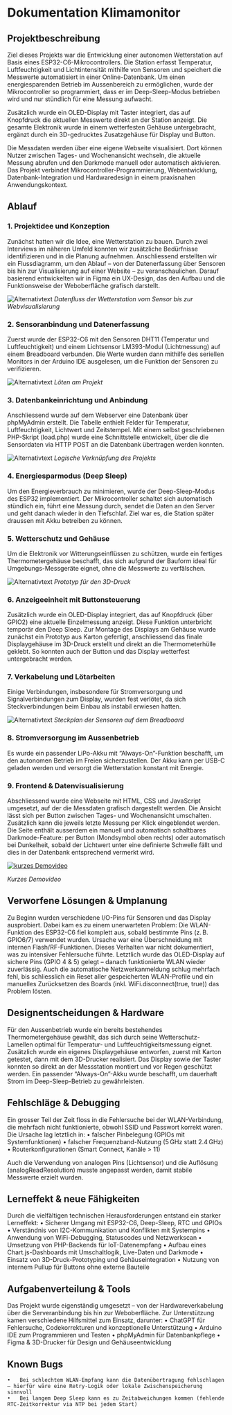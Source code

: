 # Dokumentation Klimamonitor

## Projektbeschreibung
Ziel dieses Projekts war die Entwicklung einer autonomen Wetterstation auf Basis eines ESP32-C6-Mikrocontrollers. Die Station erfasst Temperatur, Luftfeuchtigkeit und Lichtintensität mithilfe von Sensoren und speichert die Messwerte automatisiert in einer Online-Datenbank. Um einen energiesparenden Betrieb im Aussenbereich zu ermöglichen, wurde der Mikrocontroller so programmiert, dass er im Deep-Sleep-Modus betrieben wird und nur stündlich für eine Messung aufwacht.

Zusätzlich wurde ein OLED-Display mit Taster integriert, das auf Knopfdruck die aktuellen Messwerte direkt an der Station anzeigt. Die gesamte Elektronik wurde in einem wetterfesten Gehäuse untergebracht, ergänzt durch ein 3D-gedrucktes Zusatzgehäuse für Display und Button.

Die Messdaten werden über eine eigene Webseite visualisiert. Dort können Nutzer zwischen Tages- und Wochenansicht wechseln, die aktuelle Messung abrufen und den Darkmode manuell oder automatisch aktivieren. Das Projekt verbindet Mikrocontroller-Programmierung, Webentwicklung, Datenbank-Integration und Hardwaredesign in einem praxisnahen Anwendungskontext.
## Ablauf

### 1. Projektidee und Konzeption
Zunächst hatten wir die Idee, eine Wetterstation zu bauen. Durch zwei Interviews im näheren Umfeld konnten wir zusätzliche Bedürfnisse identifizieren und in die Planung aufnehmen. Anschliessend erstellten wir ein Flussdiagramm, um den Ablauf – von der Datenerfassung über Sensoren bis hin zur Visualisierung auf einer Website – zu veranschaulichen.
Darauf basierend entwickelten wir in Figma ein UX-Design, das den Aufbau und die Funktionsweise der Weboberfläche grafisch darstellt.

![Alternativtext](img/Klimamonitor_Screenflow.png)
*Datenfluss der Wetterstation vom Sensor bis zur Webvisualisierung*

### 2. Sensoranbindung und Datenerfassung
Zuerst wurde der ESP32-C6 mit den Sensoren DHT11 (Temperatur und Luftfeuchtigkeit) und einem Lichtsensor LM393-Modul (Lichtmessung) auf einem Breadboard verbunden. Die Werte wurden dann mithilfe des seriellen Monitors in der Arduino IDE ausgelesen, um die Funktion der Sensoren zu verifizieren.

![Alternativtext](img/Klimamonitor_Loeten.png)
*Löten am Projekt*


### 3. Datenbankeinrichtung und Anbindung
Anschliessend wurde auf dem Webserver eine Datenbank über phpMyAdmin erstellt. Die Tabelle enthielt Felder für Temperatur, Luftfeuchtigkeit, Lichtwert und Zeitstempel. Mit einem selbst geschriebenen PHP-Skript (load.php) wurde eine Schnittstelle entwickelt, über die die Sensordaten via HTTP POST an die Datenbank übertragen werden konnten.

![Alternativtext](img/Klimamonitor_Komponentenplan.png)
*Logische Verknüpfung des Projekts*

### 4. Energiesparmodus (Deep Sleep)
Um den Energieverbrauch zu minimieren, wurde der Deep-Sleep-Modus des ESP32 implementiert. Der Mikrocontroller schaltet sich automatisch stündlich ein, führt eine Messung durch, sendet die Daten an den Server und geht danach wieder in den Tiefschlaf. Ziel war es, die Station später draussen mit Akku betreiben zu können.

### 5.	Wetterschutz und Gehäuse
Um die Elektronik vor Witterungseinflüssen zu schützen, wurde ein fertiges Thermometergehäuse beschafft, das sich aufgrund der Bauform ideal für Umgebungs-Messgeräte eignet, ohne die Messwerte zu verfälschen.

![Alternativtext](img/Klimamonitor_Prototyp.png)
*Prototyp für den 3D-Druck*

### 6.	Anzeigeeinheit mit Buttonsteuerung
Zusätzlich wurde ein OLED-Display integriert, das auf Knopfdruck (über GPIO2) eine aktuelle Einzelmessung anzeigt. Diese Funktion unterbricht temporär den Deep Sleep. Zur Montage des Displays am Gehäuse wurde zunächst ein Prototyp aus Karton gefertigt, anschliessend das finale Displaygehäuse im 3D-Druck erstellt und direkt an die Thermometerhülle geklebt. So konnten auch der Button und das Display wetterfest untergebracht werden.

### 7.	Verkabelung und Lötarbeiten
Einige Verbindungen, insbesondere für Stromversorgung und Signalverbindungen zum Display, wurden fest verlötet, da sich Steckverbindungen beim Einbau als instabil erwiesen hatten.

![Alternativtext](img/Klimamonitor_Steckplan.png)
*Steckplan der Sensoren auf dem Breadboard*

### 8.	Stromversorgung im Aussenbetrieb
Es wurde ein passender LiPo-Akku mit “Always-On”-Funktion beschafft, um den autonomen Betrieb im Freien sicherzustellen. Der Akku kann per USB-C geladen werden und versorgt die Wetterstation konstant mit Energie.

### 9. Frontend & Datenvisualisierung
Abschliessend wurde eine Webseite mit HTML, CSS und JavaScript umgesetzt, auf der die Messdaten grafisch dargestellt werden. Die Ansicht lässt sich per Button zwischen Tages- und Wochenansicht umschalten. Zusätzlich kann die jeweils letzte Messung per Klick eingeblendet werden.
Die Seite enthält ausserdem ein manuell und automatisch schaltbares Darkmode-Feature: per Button (Mondsymbol oben rechts) oder automatisch bei Dunkelheit, sobald der Lichtwert unter eine definierte Schwelle fällt und dies in der Datenbank entsprechend vermerkt wird.

[![kurzes Demovideo](https://img.youtube.com/vi/1o1nExjtgcQ/0.jpg)](https://youtu.be/1o1nExjtgcQ "kurzes Demovideo")

*Kurzes Demovideo*

## Verworfene Lösungen & Umplanung

Zu Beginn wurden verschiedene I/O-Pins für Sensoren und das Display ausprobiert. Dabei kam es zu einem unerwarteten Problem:
Die WLAN-Funktion des ESP32-C6 fiel komplett aus, sobald bestimmte Pins (z. B. GPIO6/7) verwendet wurden. Ursache war eine Überschneidung mit internen Flash/RF-Funktionen. Dieses Verhalten war nicht dokumentiert, was zu intensiver Fehlersuche führte.
Letztlich wurde das OLED-Display auf sichere Pins (GPIO 4 & 5) gelegt – danach funktionierte WLAN wieder zuverlässig. Auch die automatische Netzwerkanmeldung schlug mehrfach fehl, bis schliesslich ein Reset aller gespeicherten WLAN-Profile und ein manuelles Zurücksetzen des Boards (inkl. WiFi.disconnect(true, true)) das Problem lösten.

## Designentscheidungen & Hardware

Für den Aussenbetrieb wurde ein bereits bestehendes Thermometergehäuse gewählt, das sich durch seine Wetterschutz-Lamellen optimal für Temperatur- und Luftfeuchtigkeitsmessung eignet. Zusätzlich wurde ein eigenes Displaygehäuse entworfen, zuerst mit Karton getestet, dann mit dem 3D-Drucker realisiert. Das Display sowie der Taster konnten so direkt an der Messstation montiert und vor Regen geschützt werden.
Ein passender “Always-On”-Akku wurde beschafft, um dauerhaft Strom im Deep-Sleep-Betrieb zu gewährleisten.

## Fehlschläge & Debugging

Ein grosser Teil der Zeit floss in die Fehlersuche bei der WLAN-Verbindung, die mehrfach nicht funktionierte, obwohl SSID und Passwort korrekt waren. Die Ursache lag letztlich in:
	•	falscher Pinbelegung (GPIOs mit Systemfunktionen)
	•	falscher Frequenzband-Nutzung (5 GHz statt 2.4 GHz)
	•	Routerkonfigurationen (Smart Connect, Kanäle > 11)

Auch die Verwendung von analogen Pins (Lichtsensor) und die Auflösung (analogReadResolution) musste angepasst werden, damit stabile Messwerte erzielt wurden.

## Lerneffekt & neue Fähigkeiten

Durch die vielfältigen technischen Herausforderungen entstand ein starker Lerneffekt:
	•	Sicherer Umgang mit ESP32-C6, Deep-Sleep, RTC und GPIOs
	•	Verständnis von I2C-Kommunikation und Konflikten mit Systempins
	•	Anwendung von WiFi-Debugging, Statuscodes und Netzwerkscan
	•	Umsetzung von PHP-Backends für IoT-Datenempfang
	•	Aufbau eines Chart.js-Dashboards mit Umschaltlogik, Live-Daten und Darkmode
	•	Einsatz von 3D-Druck-Prototyping und Gehäuseintegration
	•	Nutzung von internem Pullup für Buttons ohne externe Bauteile

## Aufgabenverteilung & Tools

Das Projekt wurde eigenständig umgesetzt – von der Hardwareverkabelung über die Serveranbindung bis hin zur Weboberfläche.
Zur Unterstützung kamen verschiedene Hilfsmittel zum Einsatz, darunter:
	•	ChatGPT für Fehlersuche, Codekorrekturen und konzeptionelle Unterstützung
	•	Arduino IDE zum Programmieren und Testen
	•	phpMyAdmin für Datenbankpflege
	•	Figma & 3D-Drucker für Design und Gehäuseentwicklung

## Known Bugs

	•	Bei schlechtem WLAN-Empfang kann die Datenübertragung fehlschlagen – hierfür wäre eine Retry-Logik oder lokale Zwischenspeicherung sinnvoll
	•	Bei langem Deep Sleep kann es zu Zeitabweichungen kommen (fehlende RTC-Zeitkorrektur via NTP bei jedem Start)
